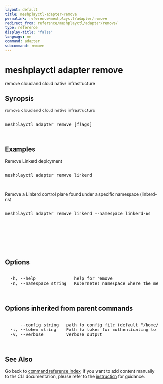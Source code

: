 ```yaml
---
layout: default
title: meshplayctl-adapter-remove
permalink: reference/meshplayctl/adapter/remove
redirect_from: reference/meshplayctl/adapter/remove/
type: reference
display-title: "false"
language: en
command: adapter
subcommand: remove
---
```


# meshplayctl adapter remove

remove cloud and cloud native infrastructure

## Synopsis

remove cloud and cloud native infrastructure
<pre class='codeblock-pre'>
<div class='codeblock'>
meshplayctl adapter remove [flags]

</div>
</pre> 

## Examples

Remove Linkerd deployment
<pre class='codeblock-pre'>
<div class='codeblock'>
meshplayctl adapter remove linkerd

</div>
</pre> 

Remove a Linkerd control plane found under a specific namespace (linkerd-ns)
<pre class='codeblock-pre'>
<div class='codeblock'>
meshplayctl adapter remove linkerd --namespace linkerd-ns

</div>
</pre> 

<pre class='codeblock-pre'>
<div class='codeblock'>
		

</div>
</pre> 

## Options

<pre class='codeblock-pre'>
<div class='codeblock'>
  -h, --help               help for remove
  -n, --namespace string   Kubernetes namespace where the mesh is deployed (default "default")

</div>
</pre>

## Options inherited from parent commands

<pre class='codeblock-pre'>
<div class='codeblock'>
      --config string   path to config file (default "/home/runner/.meshplay/config.yaml")
  -t, --token string    Path to token for authenticating to Meshplay API
  -v, --verbose         verbose output

</div>
</pre>

## See Also

Go back to [command reference index](/reference/meshplayctl/), if you want to add content manually to the CLI documentation, please refer to the [instruction](/project/contributing/contributing-cli#preserving-manually-added-documentation) for guidance.
